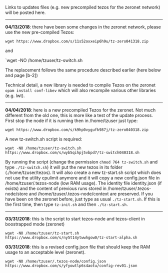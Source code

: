 
Links to updates files (e.g. new precompiled tezos for the zeronet network) will be posted here.

***
****04/13/2018****: there have been some changes in the zeronet network, please use the new pre-compiled Tezos: 

`wget https://www.dropbox.com/s/11s52oxxeip6h9u/tz-zero041318.zip`

and 

`wget -NO /home/tzuser/tz-switch.sh

The replacement follows the same procedure described earlier (here below and page [b-2])

Technical detail, a new library is needed to compile Tezos on the zeronet `opam install conf-libev` which will
also recompile various other libraries (e.g. lwt).

***
****04/04/2018****: here is a new precompiled Tezos for the zeronet. Not much different from the old one, this is more like a test of the update process. First stop the node if it is running then in /home/tzuser just type:

`wget https://www.dropbox.com/s/k9hp0vygufk987j/tz-zero040318.zip`


A new tz-switch.sh script is required:

`wget -NO /home/tzuser/tz-switch.sh https://www.dropbox.com/s/wyb5qihpj5vbpd7/tz-switch040318.sh`

By running the script (change the permission `chmod 764 tz-switch.sh` and type `./tz-switch.sh`) it will put the new tezos in its folder (./home/tzuser/tezos). It will also
create a new tz-start.sh script which does not use the utility cpulimit anymore and it will copy a new config.json file 
in /home/tzuser/.tezos-node (low RAM usage). The identity file identity.json (if exists) and the content of previous runs stored in /home/tzuser/.tezos-node/store and /home/tzuser/.tezos-node/context are preserved. If you have been on the zeronet before, just type as usual `./tz-start.sh`. If this is the first time, then type `tz-init.sh` and then `./tz-start.sh`.

***

****03/31/2018****: this is the script to start tezos-node and tezos-client in boostrapped mode (zeronet)

`wget -NO /home/tzuser/tz-start.sh https://www.dropbox.com/s/ny5t14ytwwhgow0/tz-start-alpha.sh`

****03/31/2018****: this is a revised config.json file that should keep the RAM usage to an acceptable level (zeronet).

`wget -NO /home/tzuser/.tezos-node/config.json https://www.dropbox.com/s/yfyowtlp6s4aotu/config-rev01.json`